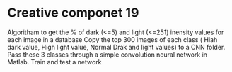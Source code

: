 # Creative componet 19
Algoritham to get the % of dark (<=5) and light (<=251) inensity values for each image in a database
Copy the top 300 images of each class ( Hiah dark value, High light value, Normal Drak and light values) to a CNN folder.
Pass these 3 classes through a simple convolution neural network in Matlab.
Train and test a network
